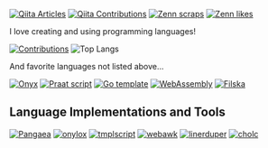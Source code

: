 [![Qiita Articles](https://badgen.org/img/qiita/syuparn/articles?style=plastic)](https://qiita.com/syuparn)
[![Qiita Contributions](https://badgen.org/img/qiita/syuparn/contributions?style=plastic)](https://qiita.com/syuparn)
[![Zenn scraps](https://badgen.org/img/zenn/syuparn/scraps?style=plastic)](https://zenn.dev/syuparn?tab=scraps)
[![Zenn likes](https://badgen.org/img/zenn/syuparn/likes?style=plastic)](https://zenn.dev/syuparn)

I love creating and using programming languages!

[![Contributions](https://github-readme-stats.vercel.app/api?username=syuparn&theme=vue-dark&show_icons=true)](https://github.com/syuparn)
![Top Langs](https://github-readme-stats.vercel.app/api/top-langs/?username=syuparn&theme=vue-dark&layout=compact)

And favorite languages not listed above...

[![Onyx](https://img.shields.io/badge/Onyx-AAAAAA)](https://onyxlang.io/)
[![Praat script](https://img.shields.io/badge/Praat%20script-violet)](https://www.fon.hum.uva.nl/praat/manual/Scripting.html)
[![Go template](https://img.shields.io/badge/Go%20template-teal)](https://pkg.go.dev/text/template)
[![WebAssembly](https://img.shields.io/badge/WebAssembly-654EF0)](https://webassembly.org/)
[![Filska](https://img.shields.io/badge/Filska-9acd32)](https://github.com/rkneusel9/StrangeCodeBook/blob/master/chapter_12/filska.py)

## Language Implementations and Tools

[![Pangaea](https://github-readme-stats.vercel.app/api/pin/?username=syuparn&repo=Pangaea&theme=vue-dark)](https://github.com/syuparn/Pangaea)
[![onylox](https://github-readme-stats.vercel.app/api/pin/?username=syuparn&repo=onylox&theme=vue-dark)](https://github.com/syuparn/onylox)
[![tmplscript](https://github-readme-stats.vercel.app/api/pin/?username=syuparn&repo=tmplscript&theme=vue-dark)](https://github.com/syuparn/tmplscript)
[![webawk](https://github-readme-stats.vercel.app/api/pin/?username=syuparn&repo=webawk&theme=vue-dark)](https://github.com/Syuparn/webawk)
[![linerduper](https://github-readme-stats.vercel.app/api/pin/?username=syuparn&repo=linerduper&theme=vue-dark)](https://github.com/Syuparn/linerduper)
[![cholc](https://github-readme-stats.vercel.app/api/pin/?username=syuparn&repo=cholc&theme=vue-dark)](https://github.com/Syuparn/cholc)
